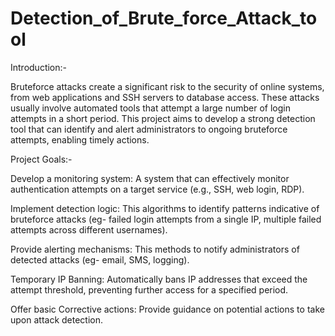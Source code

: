 # Detection_of_Brute_force_Attack_tool
Introduction:-

Bruteforce attacks create a significant risk to the security of online systems, from web applications and SSH servers to database access. These attacks usually involve automated tools that attempt a large number of login attempts in a short period. This project aims to develop a strong detection tool that can identify and alert administrators to ongoing bruteforce attempts, enabling timely actions.

Project Goals:-

Develop a monitoring system: A system that can effectively monitor authentication attempts on a target service (e.g., SSH, web login, RDP).

Implement detection logic: This algorithms to identify patterns indicative of bruteforce attacks (eg- failed login attempts from a single IP, multiple failed attempts across different usernames).

Provide alerting mechanisms: This methods to notify administrators of detected attacks (eg- email, SMS, logging).

Temporary IP Banning: Automatically bans IP addresses that exceed the attempt threshold, preventing further access for a specified period.

Offer basic Corrective actions: Provide guidance on potential actions to take upon attack detection. 

